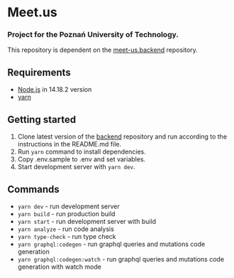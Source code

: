 # Meet.us
### Project for the Poznań University of Technology.
This repository is dependent on the [meet-us.backend](https://github.com/sebastiansiejek/meet.us-backend) repository.

## Requirements
* [Node.js](https://nodejs.org) in 14.18.2 version
* [yarn](https://classic.yarnpkg.com/lang/en/docs/install/#mac-stable)
## Getting started
1. Clone latest version of the [backend](https://github.com/sebastiansiejek/meet.us-backend) repository and run according to the instructions in the README.md file.
2. Run `yarn` command to install dependencies.
3. Copy .env.sample to .env and set variables.
4. Start development server with `yarn dev`.

## Commands
* `yarn dev` - run development server
* `yarn build` - run production build
* `yarn start` - run development server with build
* `yarn analyze` - run code analysis
* `yarn type-check` - run type check
* `yarn graphql:codegen` - run graphql queries and mutations code generation
* `yarn graphql:codegen:watch` - run graphql queries and mutations code generation with watch mode


